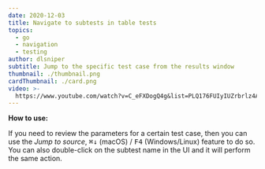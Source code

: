 ```yaml
---
date: 2020-12-03
title: Navigate to subtests in table tests
topics:
  - go
  - navigation
  - testing
author: dlsniper
subtitle: Jump to the specific test case from the results window
thumbnail: ./thumbnail.png
cardThumbnail: ./card.png
video: >-
  https://www.youtube.com/watch?v=C_eFXDogQ4g&list=PLQ176FUIyIUZrbrlz4AY1V8VzBJKZyVlW&index=79
---
```


**How to use:**

If you need to review the parameters for a certain test case, then you can use the _Jump to source_, <kbd>⌘↓</kbd> (macOS) / <kbd>F4</kbd> (Windows/Linux) feature to do so. You can also double-click on the subtest name in the UI and it will perform the same action.

